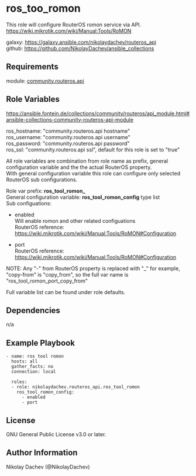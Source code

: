 ros_too_romon
=========

This role will configure RouterOS romon service via API.  
https://wiki.mikrotik.com/wiki/Manual:Tools/RoMON    

galaxy: https://galaxy.ansible.com/nikolaydachev/routeros_api  
github: https://github.com/NikolayDachev/ansible_collections  

Requirements
------------

module: [community.routeros.api](https://galaxy.ansible.com/community/routeros)  

Role Variables
--------------

https://ansible.fontein.de/collections/community/routeros/api_module.html#ansible-collections-community-routeros-api-module  

ros_hostname: "community.routeros.api hostname"  
ros_username: "community.routeros.api username"  
ros_password: "community.routeros.api password"  
ros_ssl: "community.routeros.api ssl", default for this role is set to "true"  

All role variables are combination from role name as prefix, general configuration variable and the the actual RouterOS property.  
With general configuration variable this role can configure only selected RouterOS sub configurations.  

Role var prefix: **ros_tool_romon_**  
General configuration variable: **ros_tool_romon_config** type list  
Sub configuations:  
- enabled  
  Will enable romon and other related configuations  
  RouterOS reference: https://wiki.mikrotik.com/wiki/Manual:Tools/RoMON#Configuration  

- port  
  RouterOS reference: https://wiki.mikrotik.com/wiki/Manual:Tools/RoMON#Configuration  

NOTE: Any "-" from RouterOS property is replaced with "_" for example, "copy-from" is "copy_from", so the full var name is "ros_tool_romon_port_copy_from"  

Full variable list can be found under role defaults.  

Dependencies
------------

n/a

Example Playbook
----------------
```
- name: ros tool romon
  hosts: all
  gather_facts: no
  connection: local

  roles:
  - role: nikolaydachev.routeros_api.ros_tool_romon
    ros_tool_romon_config:
      - enabled
      - port

```
License
-------

GNU General Public License v3.0 or later.

Author Information
------------------

Nikolay Dachev (@NikolayDachev)
